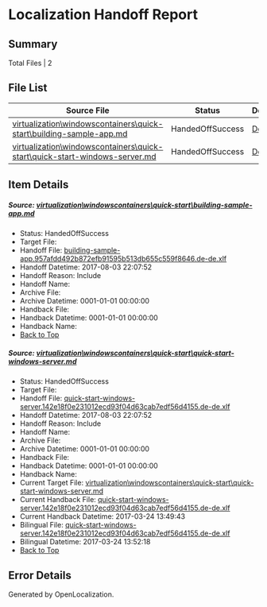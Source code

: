 # <a name='report-top'></a> Localization Handoff Report

## Summary
 Total Files | 2

## File List
 Source File | Status | Details 
 ----------- | ------ | ------- 
 [virtualization\windowscontainers\quick-start\building-sample-app.md](https://github.com/Microsoft/Virtualization-Documentation-Private/blob/2be85d176ca76205fee5bf2008a0aeececa204e4/virtualization/windowscontainers/quick-start/building-sample-app.md) | HandedOffSuccess | [Details](#e8602f81b547dec6cb25dd2ca219aab49a4c3005350)
 [virtualization\windowscontainers\quick-start\quick-start-windows-server.md](https://github.com/Microsoft/Virtualization-Documentation-Private/blob/2be85d176ca76205fee5bf2008a0aeececa204e4/virtualization/windowscontainers/quick-start/quick-start-windows-server.md) | HandedOffSuccess | [Details](#8eccd365c9d740d9e71ba9f8472d378f2f4e29c1396)

## Item Details
##### <a name='e8602f81b547dec6cb25dd2ca219aab49a4c3005350'></a> Source: [virtualization\windowscontainers\quick-start\building-sample-app.md](https://github.com/Microsoft/Virtualization-Documentation-Private/blob/2be85d176ca76205fee5bf2008a0aeececa204e4/virtualization/windowscontainers/quick-start/building-sample-app.md)
* Status: HandedOffSuccess
* Target File: 
* Handoff File: [building-sample-app.957afdd492b872efb91595b513db655c559f8646.de-de.xlf](https://github.com/MicrosoftDocs/Virtualization-Documentation-Private.handoff/blob/f66f051cd66b6f1e9ab814887914702864b996a4/ol-handoff/MicrosoftDocs/Virtualization-Documentation-Private.de-de/live/building-sample-app.957afdd492b872efb91595b513db655c559f8646.de-de.xlf)
* Handoff Datetime: 2017-08-03 22:07:52
* Handoff Reason: Include
* Handoff Name: 
* Archive File: 
* Archive Datetime: 0001-01-01 00:00:00
* Handback File: 
* Handback Datetime: 0001-01-01 00:00:00
* Handback Name: 
* [Back to Top](#report-top)

##### <a name='8eccd365c9d740d9e71ba9f8472d378f2f4e29c1396'></a> Source: [virtualization\windowscontainers\quick-start\quick-start-windows-server.md](https://github.com/Microsoft/Virtualization-Documentation-Private/blob/2be85d176ca76205fee5bf2008a0aeececa204e4/virtualization/windowscontainers/quick-start/quick-start-windows-server.md)
* Status: HandedOffSuccess
* Target File: 
* Handoff File: [quick-start-windows-server.142e18f0e231012ecd93f04d63cab7edf56d4155.de-de.xlf](https://github.com/MicrosoftDocs/Virtualization-Documentation-Private.handoff/blob/f66f051cd66b6f1e9ab814887914702864b996a4/ol-handoff/MicrosoftDocs/Virtualization-Documentation-Private.de-de/live/quick-start-windows-server.142e18f0e231012ecd93f04d63cab7edf56d4155.de-de.xlf)
* Handoff Datetime: 2017-08-03 22:07:52
* Handoff Reason: Include
* Handoff Name: 
* Archive File: 
* Archive Datetime: 0001-01-01 00:00:00
* Handback File: 
* Handback Datetime: 0001-01-01 00:00:00
* Handback Name: 
* Current Target File: [virtualization\windowscontainers\quick-start\quick-start-windows-server.md](https://github.com/MicrosoftDocs/Virtualization-Documentation-Private.de-de/blob/fe16c87922368353c71be9d25be214164cb2794c/virtualization/windowscontainers/quick-start/quick-start-windows-server.md)
* Current Handback File: [quick-start-windows-server.142e18f0e231012ecd93f04d63cab7edf56d4155.de-de.xlf](https://github.com/MicrosoftDocs/Virtualization-Documentation-Private.handback/blob/3ae958cc8d2906396889618eedeb5cf119f79cb1/ol-handback/Microsoft/Virtualization-Documentation-Private.de-de/live/quick-start-windows-server.142e18f0e231012ecd93f04d63cab7edf56d4155.de-de.xlf)
* Current Handback Datetime: 2017-03-24 13:49:43
* Bilingual File: [quick-start-windows-server.142e18f0e231012ecd93f04d63cab7edf56d4155.de-de.xlf](https://github.com/MicrosoftDocs/Virtualization-Documentation-Private.handback/blob/3ae958cc8d2906396889618eedeb5cf119f79cb1/ol-handback/Microsoft/Virtualization-Documentation-Private.de-de/live/quick-start-windows-server.142e18f0e231012ecd93f04d63cab7edf56d4155.de-de.xlf)
* Bilingual Datetime: 2017-03-24 13:52:18
* [Back to Top](#report-top)


## Error Details

Generated by OpenLocalization.
